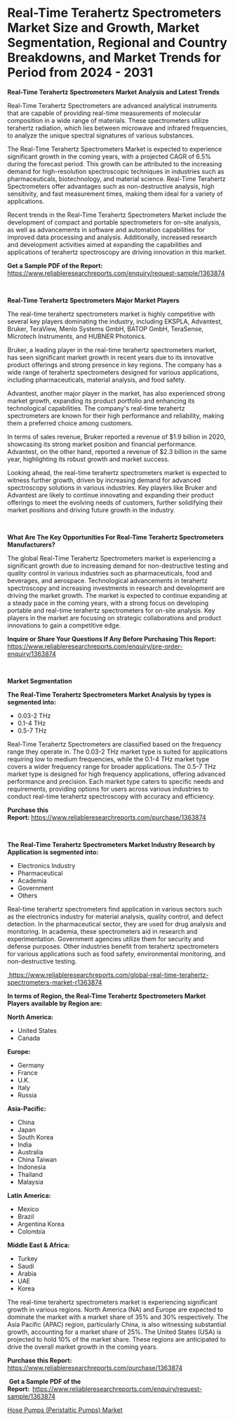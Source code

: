 <p><h1>Real-Time Terahertz Spectrometers Market Size and Growth, Market Segmentation, Regional and Country Breakdowns, and Market Trends for Period from 2024 -  2031</h1></p><p><strong>Real-Time Terahertz Spectrometers Market Analysis and Latest Trends</strong></p>
<p><p>Real-Time Terahertz Spectrometers are advanced analytical instruments that are capable of providing real-time measurements of molecular composition in a wide range of materials. These spectrometers utilize terahertz radiation, which lies between microwave and infrared frequencies, to analyze the unique spectral signatures of various substances.</p><p>The Real-Time Terahertz Spectrometers Market is expected to experience significant growth in the coming years, with a projected CAGR of 6.5% during the forecast period. This growth can be attributed to the increasing demand for high-resolution spectroscopic techniques in industries such as pharmaceuticals, biotechnology, and material science. Real-Time Terahertz Spectrometers offer advantages such as non-destructive analysis, high sensitivity, and fast measurement times, making them ideal for a variety of applications.</p><p>Recent trends in the Real-Time Terahertz Spectrometers Market include the development of compact and portable spectrometers for on-site analysis, as well as advancements in software and automation capabilities for improved data processing and analysis. Additionally, increased research and development activities aimed at expanding the capabilities and applications of terahertz spectroscopy are driving innovation in this market.</p></p>
<p><strong>Get a Sample PDF of the Report:&nbsp;</strong> <a href="https://www.reliableresearchreports.com/enquiry/request-sample/1363874">https://www.reliableresearchreports.com/enquiry/request-sample/1363874</a></p>
<p>&nbsp;</p>
<p><strong>Real-Time Terahertz Spectrometers Major Market Players</strong></p>
<p><p>The real-time terahertz spectrometers market is highly competitive with several key players dominating the industry, including EKSPLA, Advantest, Bruker, TeraView, Menlo Systems GmbH, BATOP GmbH, TeraSense, Microtech Instruments, and HUBNER Photonics.</p><p>Bruker, a leading player in the real-time terahertz spectrometers market, has seen significant market growth in recent years due to its innovative product offerings and strong presence in key regions. The company has a wide range of terahertz spectrometers designed for various applications, including pharmaceuticals, material analysis, and food safety.</p><p>Advantest, another major player in the market, has also experienced strong market growth, expanding its product portfolio and enhancing its technological capabilities. The company's real-time terahertz spectrometers are known for their high performance and reliability, making them a preferred choice among customers.</p><p>In terms of sales revenue, Bruker reported a revenue of $1.9 billion in 2020, showcasing its strong market position and financial performance. Advantest, on the other hand, reported a revenue of $2.3 billion in the same year, highlighting its robust growth and market success.</p><p>Looking ahead, the real-time terahertz spectrometers market is expected to witness further growth, driven by increasing demand for advanced spectroscopy solutions in various industries. Key players like Bruker and Advantest are likely to continue innovating and expanding their product offerings to meet the evolving needs of customers, further solidifying their market positions and driving future growth in the industry.</p></p>
<p>&nbsp;</p>
<p><strong>What Are The Key Opportunities For Real-Time Terahertz Spectrometers Manufacturers?</strong></p>
<p><p>The global Real-Time Terahertz Spectrometers market is experiencing a significant growth due to increasing demand for non-destructive testing and quality control in various industries such as pharmaceuticals, food and beverages, and aerospace. Technological advancements in terahertz spectroscopy and increasing investments in research and development are driving the market growth. The market is expected to continue expanding at a steady pace in the coming years, with a strong focus on developing portable and real-time terahertz spectrometers for on-site analysis. Key players in the market are focusing on strategic collaborations and product innovations to gain a competitive edge.</p></p>
<p><strong>Inquire or Share Your Questions If Any Before Purchasing This Report:</strong> <a href="https://www.reliableresearchreports.com/enquiry/pre-order-enquiry/1363874">https://www.reliableresearchreports.com/enquiry/pre-order-enquiry/1363874</a></p>
<p>&nbsp;</p>
<p><strong>Market Segmentation</strong></p>
<p><strong>The Real-Time Terahertz Spectrometers Market Analysis by types is segmented into:</strong></p>
<p><ul><li>0.03-2 THz</li><li>0.1-4 THz</li><li>0.5-7 THz</li></ul></p>
<p><p>Real-Time Terahertz Spectrometers are classified based on the frequency range they operate in. The 0.03-2 THz market type is suited for applications requiring low to medium frequencies, while the 0.1-4 THz market type covers a wider frequency range for broader applications. The 0.5-7 THz market type is designed for high frequency applications, offering advanced performance and precision. Each market type caters to specific needs and requirements, providing options for users across various industries to conduct real-time terahertz spectroscopy with accuracy and efficiency.</p></p>
<p><strong>Purchase this Report:&nbsp;</strong><a href="https://www.reliableresearchreports.com/purchase/1363874">https://www.reliableresearchreports.com/purchase/1363874</a></p>
<p>&nbsp;</p>
<p><strong>The Real-Time Terahertz Spectrometers Market Industry Research by Application is segmented into:</strong></p>
<p><ul><li>Electronics Industry</li><li>Pharmaceutical</li><li>Academia</li><li>Government</li><li>Others</li></ul></p>
<p><p>Real-time terahertz spectrometers find application in various sectors such as the electronics industry for material analysis, quality control, and defect detection. In the pharmaceutical sector, they are used for drug analysis and monitoring. In academia, these spectrometers aid in research and experimentation. Government agencies utilize them for security and defense purposes. Other industries benefit from terahertz spectrometers for various applications such as food safety, environmental monitoring, and non-destructive testing.</p></p>
<p><a href="https://www.reliableresearchreports.com/global-real-time-terahertz-spectrometers-market-r1363874">&nbsp;https://www.reliableresearchreports.com/global-real-time-terahertz-spectrometers-market-r1363874</a></p>
<p><strong>In terms of Region, the Real-Time Terahertz Spectrometers Market Players available by Region are:</strong></p>
<p>
    <p> <strong> North America: </strong>
        <ul>
            <li>United States</li>
            <li>Canada</li>
        </ul>
        </p> 
    <p> <strong> Europe: </strong>
        <ul>
            <li>Germany</li>
            <li>France</li>
            <li>U.K.</li>
            <li>Italy</li>
            <li>Russia</li>
        </ul>
        </p> 
    <p> <strong> Asia-Pacific: </strong>
        <ul>
            <li>China</li>
            <li>Japan</li>
            <li>South Korea</li>
            <li>India</li>
            <li>Australia</li>
            <li>China Taiwan</li>
            <li>Indonesia</li>
            <li>Thailand</li>
            <li>Malaysia</li>
        </ul>
        </p> 
    <p> <strong> Latin America: </strong>
        <ul>
            <li>Mexico</li>
            <li>Brazil</li>
            <li>Argentina Korea</li>
            <li>Colombia</li>
        </ul>
        </p> 
    <p> <strong> Middle East & Africa: </strong>
        <ul>
            <li>Turkey</li>
            <li>Saudi</li>
            <li>Arabia</li>
            <li>UAE</li>
            <li>Korea</li>
        </ul>
    </p>
    </p>
<p><p>The real-time terahertz spectrometers market is experiencing significant growth in various regions. North America (NA) and Europe are expected to dominate the market with a market share of 35% and 30% respectively. The Asia Pacific (APAC) region, particularly China, is also witnessing substantial growth, accounting for a market share of 25%. The United States (USA) is projected to hold 10% of the market share. These regions are anticipated to drive the overall market growth in the coming years.</p></p>
<p><strong>Purchase this Report: </strong><a href="https://www.reliableresearchreports.com/purchase/1363874">https://www.reliableresearchreports.com/purchase/1363874</a></p>
<p>&nbsp;<strong>Get a Sample PDF of the Report:&nbsp;&nbsp;</strong><a href="https://www.reliableresearchreports.com/enquiry/request-sample/1363874">https://www.reliableresearchreports.com/enquiry/request-sample/1363874</a></p>
<p><strong></strong></p>
<p><p><a href="https://github.com/CliffMedina6/Market-Research-Report-List-4/blob/main/hose-pumps-peristaltic-pumps-market.md">Hose Pumps (Peristaltic Pumps) Market</a></p></p>